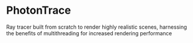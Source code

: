 # PhotonTrace
Ray tracer built from scratch to render highly realistic scenes, harnessing the benefits of multithreading for increased rendering performance
